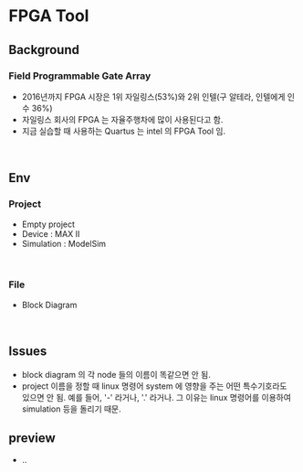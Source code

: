 # FPGA Tool



## Background

### Field Programmable Gate Array
- 2016년까지 FPGA 시장은 1위 자일링스(53%)와 2위 인텔(구 알테라, 인텔에게 인수 36%)
- 자일링스 회사의 FPGA 는 자율주행차에 많이 사용된다고 함.
- 지금 실습할 때 사용하는 Quartus 는 intel 의 FPGA Tool 임.

<br>

## Env

### Project
- Empty project
- Device : MAX II
- Simulation : ModelSim

<br>

### File
- Block Diagram

<br>

## Issues

- block diagram 의 각 node 들의 이름이 똑같으면 안 됨.
- project 이름을 정할 때 linux 명령어 system 에 영향을 주는 어떤 특수기호라도 있으면 안 됨. 예를 들어, '-' 라거나, '.' 라거나. 그 이유는 linux 명령어를 이용하여 simulation 등을 돌리기 때문.



## preview

- ..


